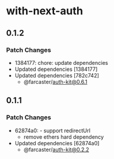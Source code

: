 # with-next-auth

## 0.1.2

### Patch Changes

- 1384177: chore: update dependencies
- Updated dependencies [1384177]
- Updated dependencies [782c742]
  - @farcaster/auth-kit@0.6.1

## 0.1.1

### Patch Changes

- 62874a0: - support redirectUrl
  - remove ethers hard dependency
- Updated dependencies [62874a0]
  - @farcaster/auth-kit@0.2.2

